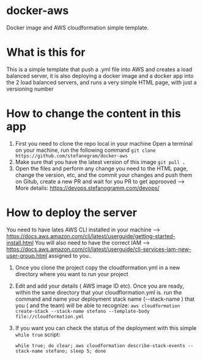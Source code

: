 # docker-aws
Docker image and AWS cloudformation simple template.

# What is this for
This is a simple template that push a .yml file into AWS and creates a load balanced server, it is also deploying 
a docker image and a docker app into the 2 load balanced servers, and runs a very simple HTML page, with just
a versioning number

# How to change the content in this app
 1. First you need to clone the repo local in your machine Open a terminal on your machine, run the following command `git clone https://github.com/stefanogram/docker-aws`
 2. Make sure that you have the latest version of this image `git pull .`
 3. Open the files and perform any change you need to the HTML page, change the version, etc, and the commit your changes and push them on Gitub, create a new PR and wait for you PR to get approoved
--> More details: https://devops.stefanogramm.com/devops/

# How to deploy the server
You need to have lates AWS CLI installed in your machine --> https://docs.aws.amazon.com/cli/latest/userguide/getting-started-install.html
You will also need to have the correct IAM --> https://docs.aws.amazon.com/cli/latest/userguide/cli-services-iam-new-user-group.html assigned to you..

 1. Once you clone the project copy the cloudformation.yml in a new directory where you want to run your project
 2. Edit and add your details ( AWS image ID etc). Once you are ready, within the same directory that your cloudflormation.yml is. run the command and name your deployment stack name (--stack-name <name>) that you ( and the team) will be able to recognize:
 `aws cloudformation create-stack --stack-name stefano --template-body file://cloudformation.yml`
 3. If you want you can check the status of the deployment with this simple `while true` script:

    ```
    while true; do clear; aws cloudformation describe-stack-events --stack-name stefano; sleep 5; done
    ```



